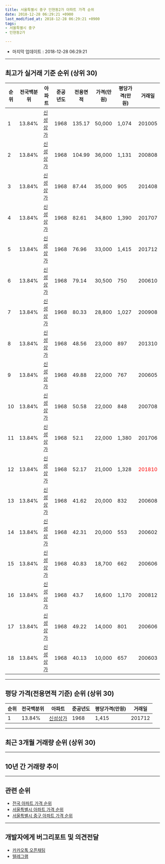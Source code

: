 ```yaml
---
title: 서울특별시 중구 인현동2가 아파트 가격 순위
date: 2018-12-28 06:29:21 +0900
last_modified_at: 2018-12-28 06:29:21 +0900
tags:
- 서울특별시 중구
- 인현동2가

---
```


* 마지막 업데이트 : 2018-12-28 06:29:21

---

## 최고가 실거래 기준 순위 (상위 30)


|순위|전국백분위|아파트|준공년도|전용면적|가격(만원)|평당가격(만원)|거래일|
|---|---|---|---|---|---|---|---|
|1|13.84%|[신성상가](https://search.naver.com/search.naver?query=%EC%84%9C%EC%9A%B8%ED%8A%B9%EB%B3%84%EC%8B%9C+%EC%A4%91%EA%B5%AC+%EC%9D%B8%ED%98%84%EB%8F%992%EA%B0%80+%EC%8B%A0%EC%84%B1%EC%83%81%EA%B0%80)|1968|135.17|50,000|1,074|201005|
|2|13.84%|[신성상가](https://search.naver.com/search.naver?query=%EC%84%9C%EC%9A%B8%ED%8A%B9%EB%B3%84%EC%8B%9C+%EC%A4%91%EA%B5%AC+%EC%9D%B8%ED%98%84%EB%8F%992%EA%B0%80+%EC%8B%A0%EC%84%B1%EC%83%81%EA%B0%80)|1968|104.99|36,000|1,131|200808|
|3|13.84%|[신성상가](https://search.naver.com/search.naver?query=%EC%84%9C%EC%9A%B8%ED%8A%B9%EB%B3%84%EC%8B%9C+%EC%A4%91%EA%B5%AC+%EC%9D%B8%ED%98%84%EB%8F%992%EA%B0%80+%EC%8B%A0%EC%84%B1%EC%83%81%EA%B0%80)|1968|87.44|35,000|905|201408|
|4|13.84%|[신성상가](https://search.naver.com/search.naver?query=%EC%84%9C%EC%9A%B8%ED%8A%B9%EB%B3%84%EC%8B%9C+%EC%A4%91%EA%B5%AC+%EC%9D%B8%ED%98%84%EB%8F%992%EA%B0%80+%EC%8B%A0%EC%84%B1%EC%83%81%EA%B0%80)|1968|82.61|34,800|1,390|201707|
|5|13.84%|[신성상가](https://search.naver.com/search.naver?query=%EC%84%9C%EC%9A%B8%ED%8A%B9%EB%B3%84%EC%8B%9C+%EC%A4%91%EA%B5%AC+%EC%9D%B8%ED%98%84%EB%8F%992%EA%B0%80+%EC%8B%A0%EC%84%B1%EC%83%81%EA%B0%80)|1968|76.96|33,000|1,415|201712|
|6|13.84%|[신성상가](https://search.naver.com/search.naver?query=%EC%84%9C%EC%9A%B8%ED%8A%B9%EB%B3%84%EC%8B%9C+%EC%A4%91%EA%B5%AC+%EC%9D%B8%ED%98%84%EB%8F%992%EA%B0%80+%EC%8B%A0%EC%84%B1%EC%83%81%EA%B0%80)|1968|79.14|30,500|750|200610|
|7|13.84%|[신성상가](https://search.naver.com/search.naver?query=%EC%84%9C%EC%9A%B8%ED%8A%B9%EB%B3%84%EC%8B%9C+%EC%A4%91%EA%B5%AC+%EC%9D%B8%ED%98%84%EB%8F%992%EA%B0%80+%EC%8B%A0%EC%84%B1%EC%83%81%EA%B0%80)|1968|80.33|28,800|1,027|200908|
|8|13.84%|[신성상가](https://search.naver.com/search.naver?query=%EC%84%9C%EC%9A%B8%ED%8A%B9%EB%B3%84%EC%8B%9C+%EC%A4%91%EA%B5%AC+%EC%9D%B8%ED%98%84%EB%8F%992%EA%B0%80+%EC%8B%A0%EC%84%B1%EC%83%81%EA%B0%80)|1968|48.56|23,000|897|201310|
|9|13.84%|[신성상가](https://search.naver.com/search.naver?query=%EC%84%9C%EC%9A%B8%ED%8A%B9%EB%B3%84%EC%8B%9C+%EC%A4%91%EA%B5%AC+%EC%9D%B8%ED%98%84%EB%8F%992%EA%B0%80+%EC%8B%A0%EC%84%B1%EC%83%81%EA%B0%80)|1968|49.88|22,000|767|200605|
|10|13.84%|[신성상가](https://search.naver.com/search.naver?query=%EC%84%9C%EC%9A%B8%ED%8A%B9%EB%B3%84%EC%8B%9C+%EC%A4%91%EA%B5%AC+%EC%9D%B8%ED%98%84%EB%8F%992%EA%B0%80+%EC%8B%A0%EC%84%B1%EC%83%81%EA%B0%80)|1968|50.58|22,000|848|200708|
|11|13.84%|[신성상가](https://search.naver.com/search.naver?query=%EC%84%9C%EC%9A%B8%ED%8A%B9%EB%B3%84%EC%8B%9C+%EC%A4%91%EA%B5%AC+%EC%9D%B8%ED%98%84%EB%8F%992%EA%B0%80+%EC%8B%A0%EC%84%B1%EC%83%81%EA%B0%80)|1968|52.1|22,000|1,380|201706|
|12|13.84%|[신성상가](https://search.naver.com/search.naver?query=%EC%84%9C%EC%9A%B8%ED%8A%B9%EB%B3%84%EC%8B%9C+%EC%A4%91%EA%B5%AC+%EC%9D%B8%ED%98%84%EB%8F%992%EA%B0%80+%EC%8B%A0%EC%84%B1%EC%83%81%EA%B0%80)|1968|52.17|21,000|1,328|<span style="color:red">201810</span>|
|13|13.84%|[신성상가](https://search.naver.com/search.naver?query=%EC%84%9C%EC%9A%B8%ED%8A%B9%EB%B3%84%EC%8B%9C+%EC%A4%91%EA%B5%AC+%EC%9D%B8%ED%98%84%EB%8F%992%EA%B0%80+%EC%8B%A0%EC%84%B1%EC%83%81%EA%B0%80)|1968|41.62|20,000|832|200608|
|14|13.84%|[신성상가](https://search.naver.com/search.naver?query=%EC%84%9C%EC%9A%B8%ED%8A%B9%EB%B3%84%EC%8B%9C+%EC%A4%91%EA%B5%AC+%EC%9D%B8%ED%98%84%EB%8F%992%EA%B0%80+%EC%8B%A0%EC%84%B1%EC%83%81%EA%B0%80)|1968|42.31|20,000|553|200602|
|15|13.84%|[신성상가](https://search.naver.com/search.naver?query=%EC%84%9C%EC%9A%B8%ED%8A%B9%EB%B3%84%EC%8B%9C+%EC%A4%91%EA%B5%AC+%EC%9D%B8%ED%98%84%EB%8F%992%EA%B0%80+%EC%8B%A0%EC%84%B1%EC%83%81%EA%B0%80)|1968|40.83|18,700|662|200606|
|16|13.84%|[신성상가](https://search.naver.com/search.naver?query=%EC%84%9C%EC%9A%B8%ED%8A%B9%EB%B3%84%EC%8B%9C+%EC%A4%91%EA%B5%AC+%EC%9D%B8%ED%98%84%EB%8F%992%EA%B0%80+%EC%8B%A0%EC%84%B1%EC%83%81%EA%B0%80)|1968|43.7|16,600|1,170|200812|
|17|13.84%|[신성상가](https://search.naver.com/search.naver?query=%EC%84%9C%EC%9A%B8%ED%8A%B9%EB%B3%84%EC%8B%9C+%EC%A4%91%EA%B5%AC+%EC%9D%B8%ED%98%84%EB%8F%992%EA%B0%80+%EC%8B%A0%EC%84%B1%EC%83%81%EA%B0%80)|1968|49.22|14,000|801|200606|
|18|13.84%|[신성상가](https://search.naver.com/search.naver?query=%EC%84%9C%EC%9A%B8%ED%8A%B9%EB%B3%84%EC%8B%9C+%EC%A4%91%EA%B5%AC+%EC%9D%B8%ED%98%84%EB%8F%992%EA%B0%80+%EC%8B%A0%EC%84%B1%EC%83%81%EA%B0%80)|1968|40.13|10,000|657|200603|


---

## 평당 가격(전용면적 기준) 순위 (상위 30)


|순위|전국백분위|아파트|준공년도|평당가격(만원)|거래일|
|---|---|---|---|---|---|
|1|13.84%|[신성상가](https://search.naver.com/search.naver?query=%EC%84%9C%EC%9A%B8%ED%8A%B9%EB%B3%84%EC%8B%9C+%EC%A4%91%EA%B5%AC+%EC%9D%B8%ED%98%84%EB%8F%992%EA%B0%80+%EC%8B%A0%EC%84%B1%EC%83%81%EA%B0%80)|1968|1,415|201712|


---

## 최근 3개월 거래량 순위 (상위 30)


<div style="width:100%;">
    <canvas id="deal_count_ranking" height="250"></canvas>
</div>


<script>
new Chart(document.getElementById("deal_count_ranking"), {
    type: 'horizontalBar',
    data: {
        labels: ['신성상가'],
        datasets: [{
            label: '실거래 수',
            data: [3],
            borderColor: "rgba(255, 0, 128, 1)",
            backgroundColor: "rgba(255, 0, 128, 0.5)",
            fill: false,
        }]
    },
    options: {
        responsive: true,
        title: {
            display: true,
            text: '최근 3개월 거래량 순위'
        },
        tooltips: {
            mode: 'index',
            intersect: false,
            callbacks: {
                title: function(tooltipItems, data) {
                    return "실거래 수:";
                },
                label: function(tooltipItem, data) {
                    return data.labels[tooltipItem.index] + ": " + tooltipItem.xLabel;
                }
            }
        },
        hover: {
            mode: 'nearest',
            intersect: true
        },
        scales: {
            xAxes: [{
                display: true,
                scaleLabel: {
                    display: true,
                    labelString: '실거래 수'
                },
                ticks: {
                    suggestedMin: 0,
                }
            }],
            yAxes: [{
                display: true,
                ticks: {
                    autoSkip: false,
                    callback: function(value, index, values) {
                        if (value.length > 15)
                            return value.substr(0, 13) + "...";
                        else
                            return value;
                    }
                },
                scaleLabel: {
                    display: false,
                }
            }]
        }
    }
});

</script>


---

## 10년 간 거래량 추이


<div style="width:100%;">
    <canvas id="deal_progress" height="250"></canvas>
</div>

<script>
new Chart(document.getElementById("deal_progress"), {
    type: 'line',
    data: {
        labels: ['200812','200901','200902','200903','200904','200905','200906','200907','200908','200909','200910','200911','200912','201001','201002','201003','201004','201005','201006','201007','201008','201009','201010','201011','201012','201101','201102','201103','201104','201105','201106','201107','201108','201109','201110','201111','201112','201201','201202','201203','201204','201205','201206','201207','201208','201209','201210','201211','201212','201301','201302','201303','201304','201305','201306','201307','201308','201309','201310','201311','201312','201401','201402','201403','201404','201405','201406','201407','201408','201409','201410','201411','201412','201501','201502','201503','201504','201505','201506','201507','201508','201509','201510','201511','201512','201601','201602','201603','201604','201605','201606','201607','201608','201609','201610','201611','201612','201701','201702','201703','201704','201705','201706','201707','201708','201709','201710','201711','201712','201801','201802','201803','201804','201805','201806','201807','201808','201809','201810','201811','201812'],
        datasets: [{
            label: '실거래 수',
            pointRadius: 1,
            data: [1, 0, 0, 0, 0, 0, 0, 0, 2, 0, 1, 0, 0, 0, 0, 2, 0, 1, 0, 0, 0, 0, 0, 1, 0, 0, 0, 1, 0, 0, 1, 0, 0, 0, 0, 1, 0, 0, 0, 0, 0, 0, 0, 0, 0, 0, 1, 1, 0, 0, 1, 0, 1, 1, 0, 1, 0, 0, 1, 1, 0, 1, 0, 1, 2, 0, 0, 0, 1, 0, 1, 1, 1, 1, 0, 0, 0, 0, 0, 1, 1, 0, 0, 0, 0, 0, 1, 1, 3, 1, 0, 1, 0, 0, 1, 0, 1, 0, 1, 2, 0, 0, 1, 1, 0, 0, 0, 0, 1, 2, 1, 0, 0, 1, 1, 1, 0, 2, 3, 0, 0],
            borderColor: "rgba(255, 201, 14, 1)",
            backgroundColor: "rgba(255, 201, 14, 0.5)",
            fill: true,
        }]
    },
    options: {
        responsive: true,
        title: {
            display: true,
            text: '10년간 거래량 추이'
        },
        tooltips: {
            mode: 'index',
            intersect: false,
        },
        hover: {
            mode: 'nearest',
            intersect: true
        },
        scales: {
            xAxes: [{
                display: true,
                scaleLabel: {
                    display: true,
                    labelString: '년/월'
                }
            }],
            yAxes: [{
                display: true,
                ticks: {
                    suggestedMin: 0,
                },
                scaleLabel: {
                    display: true,
                    labelString: '실거래 수'
                }
            }]
        }
    }
});

</script>


---

## 관련 순위

- [전국 아파트 가격 순위](https://inasie.github.io/apt-ranking/전국)
- [서울특별시 아파트 가격 순위](https://inasie.github.io/apt-ranking/서울특별시)
- [서울특별시 중구 아파트 가격 순위](https://inasie.github.io/apt-ranking/서울특별시-중구)


---

## 개발자에게 버그리포트 및 의견전달

- [카카오톡 오픈채팅](https://open.kakao.com/o/gLJUAP4)
- [텔레그램](https://t.me/inasie)

